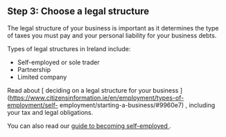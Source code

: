 ##  Step 3: Choose a legal structure

The legal structure of your business is important as it determines the type of
taxes you must pay and your personal liability for your business debts.

Types of legal structures in Ireland include:

  * Self-employed or sole trader 
  * Partnership 
  * Limited company 

Read about [ deciding on a legal structure for your business
](https://www.citizensinformation.ie/en/employment/types-of-employment/self-
employment/starting-a-business/#9960e7) , including your tax and legal
obligations.

You can also read our [ guide to becoming self-employed
](https://www.citizensinformation.ie/en/employment/types_of_employment/self_employment/self_employment_as_an_individual.html)
.
